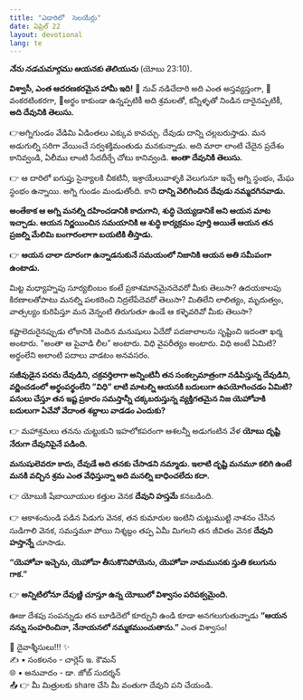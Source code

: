 ```yaml
---
title: "ఎడారిలో  సెలయేర్లు"
date: ఏప్రిల్ 22
layout: devotional
lang: te
---
```


***నేను నడచుమార్గము ఆయనకు తెలియును*** (యోబు 23:10). 

**విశ్వాసీ, ఎంత ఆదరణకరమైన హామీ ఇది!**
🔹 నువ్ నడిచేదారి అది ఎంత అస్తవ్యస్తంగా,
🔹 వంకరటింకరగా, 
🔹అర్థం కాకుండా ఉన్నప్పటికీ అది శ్రమలతో, కన్నీళ్ళతో నిండిన దారైనప్పటికీ, 
**అది దేవునికి తెలుసు.** 

👉అగ్నిగుండం వేడిమి ఏడింతలు ఎక్కువ కావచ్చు. దేవుడు దాన్ని చల్లబరుస్తాడు. మన అడుగుల్ని సరిగా వేయించే సర్వశక్తిమంతుడు మనకున్నాడు. అది మారా లాంటి చేదైన ప్రదేశం కానివ్వండి, ఏలీము లాంటి సేదదీర్చే చోటు కానివ్వండి. **అంతా దేవునికి తెలుసు.** 

👉 ఆ దారిలో ఐగుప్తు సైన్యాలకి చీకటినీ, ఇశ్రాయేలువాళ్ళకి వెలుగునూ ఇచ్చే అగ్ని స్థంభం, మేఘ స్థంభం ఉన్నాయి. అగ్ని గుండం మండుతోంది. కాని **దాన్ని వెలిగించిన దేవుడు నమ్మదగినవాడు.** 

**అంతేకాక ఆ అగ్ని మనల్ని దహించడానికి కాదుగాని, శుద్ధి చెయ్యడానికే అని ఆయన మాట ఇచ్చాడు. ఆయన నిర్ణయించిన సమయానికి ఆ శుద్ధి కార్యక్రమం పూర్తి అయితే ఆయన తన ప్రజల్ని మేలిమి బంగారంలాగా బయటికి తీస్తాడు.** 

👉 **ఆయన చాలా దూరంగా ఉన్నాడనుకునే సమయంలో నిజానికి ఆయన అతి సమీపంగా ఉంటాడు.**

మిట్ట మధ్యాహ్నపు సూర్యబింబం కంటే ప్రకాశమానమైనదెవరో మీకు తెలుసా? ఉదయకాలపు కిరణాలతోపాటు మనల్ని పలకరించి నిద్రలేపేదెవరో తెలుసా? మితిలేని లాలిత్యం, మృదుత్వం, వాత్సల్యం కురిపిస్తూ మన వెన్నంటి తిరుగుతూ ఉండే ఆ కళ్ళెవరివో మీకు తెలుసా?

కష్టాలెదురైనప్పుడు లోకానికి చెందిన మనుషులు ఏదేదో పదజాలాలను సృష్టించి ఇదంతా ఖర్మ అంటారు. "అంతా ఆ పైవాడి లీల” అంటారు. విధి వైపరీత్యం అంటారు. విధి అంటే ఏమిటి? అర్థంలేని అలాంటి పదాలు వాడటం అనవసరం. 

**సజీవుడైన పరమ దేవుడిని, చక్రవర్తిలాగా అన్నింటినీ తన సంకల్పమాత్రంగా నడిపిస్తున్న దేవుడిని, వర్ణించడంలో అర్థంపర్థంలేని ”విధి” లాటి మాటల్ని ఆయనకి బదులుగా ఉపయోగించడం ఏమిటి? పనులు చేస్తూ తన ఇష్ట ప్రకారం సమస్తాన్నీ చక్కబరుస్తున్న వ్యక్తిగతమైన నిజ యెహోవాకి బదులుగా ఏవేవో వేదాంత శబ్దాలు వాడడం ఎందుకు?**

👉 మహాశ్రమలు తనను చుట్టుకుని ఇహలోకపరంగా ఆశలన్నీ అడుగంటిన వేళ **యోబు దృష్టి నేరుగా దేవునిపైనే పడింది.**

**మనుషులెవరూ కాదు, దేవుడే అది తనకు చేసాడని నమ్మాడు. ఇలాటి దృష్టి మనమూ కలిగి ఉంటే మనకి వచ్చిన శ్రమ ఎంత వేధిస్తున్నా అది మనల్ని బాధించలేదు కదా.**

👉 యోబుకి షేబాయీయుల కత్తుల వెనక **దేవుని హస్తమే** కనబడింది.

👉 ఆకాశంనుండి పడిన పిడుగు వెనక, తన కుమారుల ఇంటిని చుట్టుముట్టి నాశనం చేసిన సుడిగాలి వెనక, సమస్తమూ పోయి నిశ్శబ్దం తప్ప ఏమీ మిగలని తన జీవితం వెనక **దేవుని హస్తాన్నే** చూసాడు.

**“యెహోవా ఇచ్చెను, యెహోవా తీసుకొనిపోయెను, యెహోవా నామమునకు స్తుతి కలుగును గాక.”**

👉 **అన్నిటిలోనూ దేవుణ్ణి చూస్తూ ఉన్న యోబులో విశ్వాసం పరిపక్వమైంది.**

 ఊజు దేశపు సంపన్నుడు తన బూడిదెలో కూర్చుని ఉండి కూడా అనగలుగుతున్నాడు **“ఆయన నన్ను సంహరించినా, నేనాయనలో నమ్మకముంచుతాను.”** ఎంత విశ్వాసం!


<div class="blessing">🙏 <span class="bless-text">దైవాశ్శీసులు!!!</span> ✨</div>

<div class="credit">✍️ <span class="credit-text">▪ సంకలనం - చార్లెస్ ఇ. కౌమన్</span></div>
<div class="credit">🌐 <span class="credit-text">▪ అనువాదం - డా. జోబ్ సుదర్శన్</span></div>


<div class="share">📤 👉 <span class="share-text">మీ మిత్రులకు share చేసి మీ వంతుగా దేవుని పని చేయండి.</span></div>
